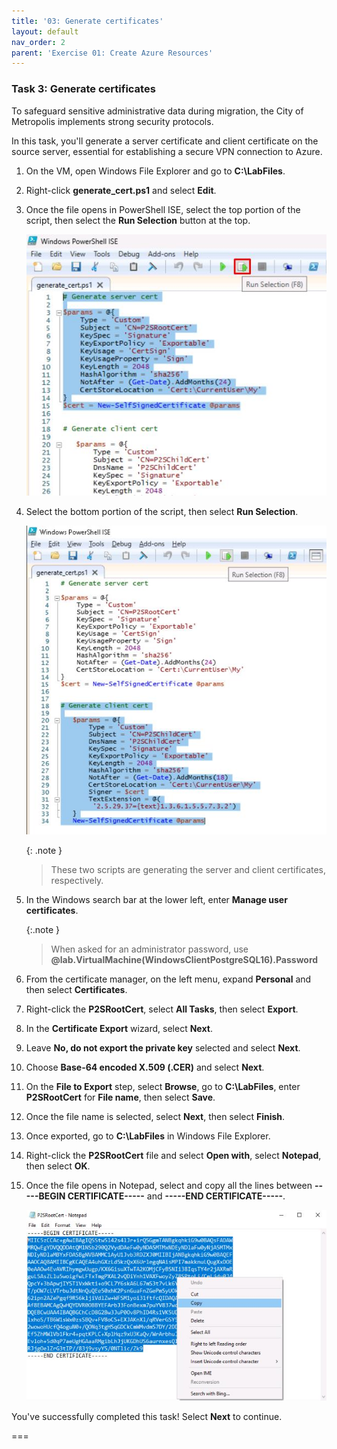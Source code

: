 ```yaml
---
title: '03: Generate certificates' 
layout: default
nav_order: 2
parent: 'Exercise 01: Create Azure Resources'
---
```

### Task 3: Generate certificates 

To safeguard sensitive administrative data during migration, the City of Metropolis implements strong security protocols. 

In this task, you'll generate a server certificate and client certificate on the source server, essential for establishing a secure VPN connection to Azure.

1. On the VM, open Windows File Explorer and go to **C:\LabFiles**. 

1. Right-click **generate_cert.ps1** and select **Edit**. 

1. Once the file opens in PowerShell ISE, select the top portion of the script, then select the **Run Selection** button at the top. 

    ![s85co728.jpg](../../media/s85co728.jpg)

1. Select the bottom portion of the script, then select **Run Selection**. 

    ![23x0cm5b.jpg](../../media/23x0cm5b.jpg)

    {: .note } 
    > These two scripts are generating the server and client certificates, respectively. 

1. In the Windows search bar at the lower left, enter **Manage user certificates**. 

    {:.note } 
    > When asked for an administrator password, use **@lab.VirtualMachine(WindowsClientPostgreSQL16).Password** 

1. From the certificate manager, on the left menu, expand **Personal** and then select **Certificates**. 

1. Right-click the **P2SRootCert**, select **All Tasks**, then select **Export**. 

1. In the **Certificate Export** wizard, select **Next**.
 
1. Leave **No, do not export the private key** selected and select **Next**. 

1. Choose **Base-64 encoded X.509 (.CER)** and select **Next**. 

1. On the **File to Export** step, select **Browse**, go to **C:\LabFiles**, enter **P2SRootCert** for **File name**, then select **Save**.

1. Once the file name is selected, select **Next**, then select **Finish**. 

1. Once exported, go to **C:\LabFiles** in Windows File Explorer. 

1. Right-click the **P2SRootCert** file and select **Open with**, select **Notepad**, then select **OK**.

1. Once the file opens in Notepad, select and copy all the lines between **-----BEGIN CERTIFICATE-----** and **-----END CERTIFICATE-----**. 

    ![9fgv4aul.jpg](../../Media/9fgv4aul.jpg) 

You've successfully completed this task! Select **Next** to continue. 

=== 
